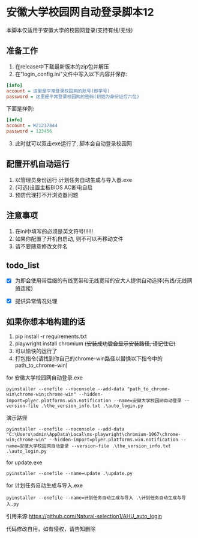 # 安徽大学校园网自动登录脚本12
本脚本仅适用于安徽大学的校园网登录(支持有线/无线)

## 准备工作

1. 在release中下载最新版本的zip包并解压
2. 在"login_config.ini"文件中写入以下内容并保存:

```ini
[info]
account = 这里是平常登录校园网的账号(即学号)
password = 这里是平常登录校园网的密码(初始为身份证后六位)
```

下面是样例:

```ini
[info]
account = WZ1237844
password = 123456
```

3. 此时就可以双击exe运行了, 脚本会自动登录校园网


## 配置开机自动运行
1. 以管理员身份运行 计划任务自动生成与导入器.exe
2. (可选)设置主板BIOS AC断电自启
3. 预防代理打不开浏览器问题
## 注意事项

1. 在ini中填写的必须是英文符号!!!!!!
2. 如果你配置了开机自启动, 则不可以再移动文件
3. 请不要随意修改文件名


## todo_list

- [x] 为即会使用带后缀的有线宽带和无线宽带的安大人提供自动选择(有线/无线网络连接)
- [x] 提供异常情况处理


## 如果你想本地构建的话
1. pip install -r requirements.txt
2. playwright install chromium ~~(安装成功后会显示安装路径, 请记住它)~~
3. 可以愉快的运行了
4. 打包指令(请找到你自己的chrome-win路径以替换以下指令中的path_to_chrome-win)

for 安徽大学校园网自动登录.exe
```shell
pyinstaller --onefile --noconsole --add-data "path_to_chrome-win\chrome-win;chrome-win" --hidden-import=plyer.platforms.win.notification --name=安徽大学校园网自动登录 --version-file .\the_version_info.txt .\auto_login.py
```
演示路径
```shell
pyinstaller --onefile --noconsole --add-data "C:\Users\admin\AppData\Local\ms-playwright\chromium-1067\chrome-win;chrome-win" --hidden-import=plyer.platforms.win.notification --name=安徽大学校园网自动登录 --version-file .\the_version_info.txt .\auto_login.py
```

for update.exe
```shell
pyinstaller --onefile --name=update .\update.py
```
for 计划任务自动生成与导入.exe
```shell
pyinstaller --onefile --name=计划任务自动生成与导入 .\计划任务自动生成与导入.py
```
引用来源:https://github.com/Natural-selection1/AHU_auto_login

代码修改自用，如有侵权，请告知删除